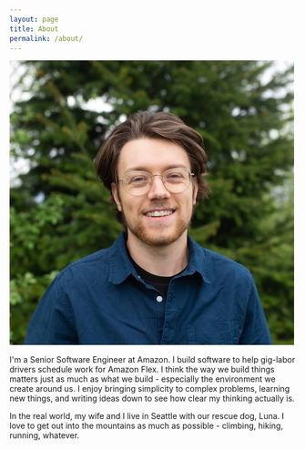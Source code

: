 ```yaml
---
layout: page
title: About
permalink: /about/
---
```


![my face](/assets/images/linkdin-square.JPG)


I'm a Senior Software Engineer at Amazon. I build software to help gig-labor drivers schedule work for Amazon Flex. I think the way we build things matters just as much as what we build - especially the environment we create around us. I enjoy bringing simplicity to complex problems, learning new things, and writing ideas down to see how clear my thinking actually is. 

In the real world, my wife and I live in Seattle with our rescue dog, Luna. I love to get out into the mountains as much as possible - climbing, hiking, running, whatever.  

